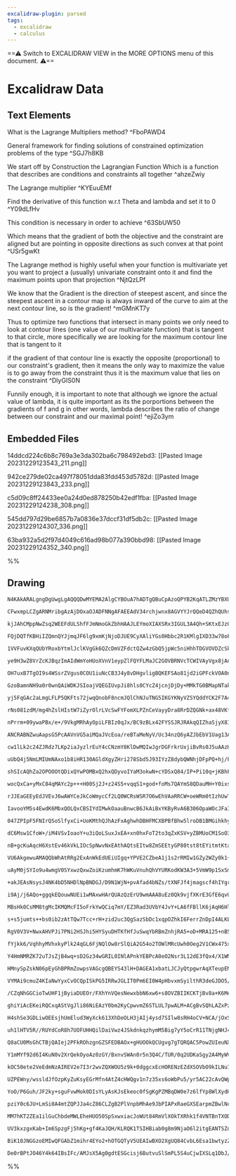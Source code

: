 ```yaml
---
excalidraw-plugin: parsed
tags:
  - excalidraw
  - calculus
---
```

==⚠  Switch to EXCALIDRAW VIEW in the MORE OPTIONS menu of this document. ⚠==


# Excalidraw Data
## Text Elements
What is the Lagrange Multipliers method? ^FboPAWD4

General framework for finding solutions of constrained optimization problems
of the type ^SGJ7h8KB

We start off by Construction the Lagrangian Function
Which is a function that describes are conditions and constraints all together ^ahzeZwiy

The Lagrange multiplier ^KYEuuEMf

Find the derivative of this function w.r.t Theta and lambda
and set it to 0 ^Y09dLfHv

This condition is necessary in order to achieve ^63SbUW50

Which means that the gradient of both the objective and the constraint are aligned
 but are pointing in opposite directions as such convex at that point ^USr5gwKt

The Lagrange method is highly useful when your function is multivariate yet you want to project
a (usually) univariate constraint onto it and find the maximum points upon that projection ^NjtQzLPf

We know that the Gradient is the direction of steepest ascent, and since the steepest ascent
in a contour map is always inward of the curve to aim at the next contour line, so is the gradient! ^mGMnKT7y

Thus to optimize two functions that intersect in many points we only need to look at contour lines (one value of
our multivariate function) that is tangent to that circle, more specifically we are looking for the maximum
contour line that is tangent to it

if the gradient of that contour line is exactly the opposite (proportional) to our constraint's gradient, then
it means the only way to maximize the value is to go away from the constraint thus it is
the maximum value that lies on the constraint ^DlyGIS0N

Funnily enough, it is important to note that although we ignore the actual value of lambda, it is quite important as its
the porportions between the gradients of f and g
in other words, lambda describes the ratio of change between our constraint and our maximal point! ^ejiZo3ym

## Embedded Files
14ddcd224c6b8c769a3e3da302ba6c798492ebd3: [[Pasted Image 20231229123543_211.png]]

942ce279de02ca497f78051dda83fdd453d5782d: [[Pasted Image 20231229123843_233.png]]

c5d09c8ff24433ee0a24d0ed878250b42edf1fba: [[Pasted Image 20231229124238_308.png]]

545dd797d29be6857b7a0836e37dccf31df5db2c: [[Pasted Image 20231229124307_336.png]]

63ba932a5d2f97d4049c616ad98b077a390bbd98: [[Pasted Image 20231229124352_340.png]]

%%
## Drawing
```compressed-json
N4KAkARALgngDgUwgLgAQQQDwMYEMA2AlgCYBOuA7hADTgQBuCpAzoQPYB2KqATLZMzYBXUtiRoIACyhQ4zZAHoFAc0JRJQgEYA6bGwC2CgF7N6hbEcK4OCtptbErHALRY8RMpWdx8Q1TdIEfARcZgRmBShcZQUebQAWbR4aOiCEfQQOKGZuAG1wMFAwYuh4cXQoLCgU4shGFnYuNABGAFZ4/hL61k4AOU4xbh4AdlaABgBOYZ4AZj4CyEIOYixu

CFwxmpLCZgARNMribgAzAjDOxaOJADFNNgAFAEEAdV34rchjwnx8AGVYYJrQQeD4QZhQUhsADWCGeJHUQwuYIh0IQ/xggIkwJIoMhfkkHHCORaSLYcFw2DUMG4zTGYyR1mUmNQ9IWEEw3GcPAAbMNtLyZs0ABzTVqtIWtCYdNnUtDOeJtbStJHgyEwgDCbHwbFIawAxM0EIbDaDNBSoco8ctNdrdRIIdZmOTAllQRR4ZJuK1ptphhMhTMZv74jNR

kjJAhCMppNwZsq2WEEFdULShfFJmNmoGkZbhHAAJLEYmoXIAXSRx3IGUL3A4Qh+SKtxEJzGLdYbbLuQmWAFFghkssWy0ihHBiLhDjThjMxtOeEK6VNpbUIEQOFDa/X8EjtdgYcnTvhzmzjpwoL9CEZyvOK2frrh9N9ZSmkZVMNUJM9JBPUDtUOoEFQAAZaJyA4ZRAIAWXrKBCB8QgmGYVAMnUNhiAAflxSgABUqjWL8fz/ADgNAxkoJguCiEQ5CE

FQjDQTfKBHiIZQmnQYJjmqJF6lg9xmKjNjoDJUE9CyXAliYGs0Hbbc2R1KMlgIXD33w78oF/JDiJAy0yNQaD8Fg+DqJQyQ0MwhkhCgNgACVwkvcoISEBAdwkgAJSNow/FMklaAoAF9OiKEpYEQNZGNBbpGm4eIhW4xDGn6DhBhaOZhgzedYrZJYVg5CRcGaUEdn2YJJzQQ9jxXHEJF+ABxAApYZJCFABpAAhUEvh+dFmTBLUcRVFEYThYgETQeYV

1VVFuvKXqQUbYRoxbYtmlJclKVgGk6QZcDmVZFdctQZw4zGbQ5jpWc5niHhhTDGVOVDZcSkmjUtR1fVjSNJAkTNPdc27YgbTe+0wKdXAXS4tl3RGz00FGZptDGIMeHiVpuTGdpuSFTKVwjKMYzQcYVQQJMhjR7kFSlYYczxAsizycsTyrBApNQGT5v+pbNw7Fcu17ftMmyemRzHCcSZaacLvnRdhkeyA1w3aStx3Ng9zF1Byuck8zwvK8hj2kpTy

ye9H3wZ8VrZcKJBqzImAIdWmYoHUoXVnV1eypZlFQYFLMaJC2GOVBRNVcTCWIVAyVgx8jAnRpUDgSFNH7ZgAB0OH9/8I3/MosIoZSvIga3CXIfB7YfBBHdIZ3T1IN3lg9r2tR9zg/YDoOHQksOI8IKOY84OOE6T1P0+IkKvotqp+NYtYxCyJgIqYXiCEnwSrLgESzxDyTkzZuTSAUjglLwq2beL0uMgrqvXa+OvwIb3xYOb8PW+b9vQ/DuBI8vXu

OH7uxB7TgOI9s4WSsrZVgus0COU1iuNcCB3J4y8vDHgvligBQKEFSAo81jd2iGPFckVOA0niBMOKDQ+gDHKK0GYC5pg8DGNjbYyxVh5WSEiIqBw1YazYcmCAzxIIcCAjVHs6prLDGwHAAAjr8TAEjMD3ChLse4vQOrfD+ACGa2IjgDTVLCD0iIEyDTROooEfUtFsjxItIkNJVoUipJtfWkBGS7SRAdZwzQZbaDaK0HgyMkTPiOvQpU2jUSAztBUE

GzoBamnNH9a0r0wnQAiWDKJSIoajVQEGIUvpJi8hls0CYcZ4jcnjDjDy+MMkTG0BMapNTak1IYQIYmyZmgjFpM0dp3pqZ5kLEOBmK5KxlxZjvFcTZOaK25iUXmxA+zpAFr04W45SopglnOBckwZYuXXFzWSMCVb7hOGcaBT0ohQCEMWCAiAb7KBUcEFmEBmjxGIMQbAxAfHxGwNyTQQpsDDG5BMXAMwEAzHHDOHgZpuQ/ODBMHgCBNDEBmKCZg7h

yj5FqGAc2aLmgLFLP5QKFts72jwqQnobF8ncmJQlChNJuTNG5IKGYKNyVZSYQddYCK2F7A4QeQ53C1i4EkFeAAWu6akFZVHTRMXNAxOjhrpPGscnREqsSmNxAtAkViSRyTWnYloW02ROPKA49k91Ma+mqajdGRSRQlJKP4nkGKFUhPie9T6JpvoxKbKEsKSTwZuj0bDYYWTJgTBabSApt1SkIK9EaxMzSikht5EKEhbI/q03mYzQZ28lbmOEMsMZ

rNs081zdM/mg4hZslHIstW7iZyrOlrLVcSwFYFomXLPZnCeVayyDra8RrDZQGNk+ax48VKfkAuCMG6l/YB00DAVAmoOCqiENgB+P8tKkXAk4VA1xuwrsaKnL85hJAaVQLgdWu7V0Zx/CsJFe9NDhFPYEQOnBHCrqQtYMObdyBLGyKen4/42AQQArqRsOEj7oGeOOqIpAp3HBnXOhdS69193XTpTd1ht0Xv3RwQ92Bj1/jPccLDKG1KoBvdgO9D7k

nPrrm+09ywaPBx/e+/9VkgMRhAyOpiLFBIz0qJx/BC9zBLx42FYSSJRJRAkqQIZhaSjyX8IfUdEGoOTqfvB+dL9SDLsvahsCqgMM7qSqug9kgj0nsI8RtdpHyOUffU+0Sr7fb0c/VpkOv6CAlzY7RDjoJcCWRsnZCB/5tNHLlm5MpiCfK4vQfi0KEgcEQXnmQtiQYKXkKSuUAMaZ8n0IaRAbKzD0C4HeBy4qtEO1HjCwVnh3zSAtUgoQeIABVQgA

ANCRABNZwuAapsG5PcAAVnVG5aiMQaJVcEoa/reBTaMeNyV/Uc34nzQ6yAZJbEbV1Uag13AjWuKzDMHyfjOR0LiDagQhivXA0dJE107rfqeudTdxdd2IYrjSTDDJsxwyRa9GtsETSaTtJmMUmWvIumjh6eW/pTNZOtogKMjVLadmTOLTMgcgs0CotqBg7YPCoTuMwHVNrvQZjXDgNcXorQ6rPHwK0QVPYoDYQ+MFAlxXSCQioAsMAflsULNFs0lZ

cw1lLk2c24ZJRdz7LKp2iaJyzlrEuY4cCNzmY8KlDwMQIwJgrDGFrkrUxjiBvRs0J5uAAzHCeSjYF3ohQ8DMRNZFeQedrfRdimLxQMGlHi+xCSyWSVeipmyAhHBErJRTNUtM4wMpsJZXy1ohVOUlUqxVfHaxrg1V6HA+gIbSAAEVrKtV+DwfMjwaowDGFCYYo2lXoE0Yiwxsqvvysu4q4xyqpUjLVatmx60zZ6pXLttA+3gdZNGDliY3o/QSgeSd

uUbQ4j5NmLMIUmNAxo1b8iHR130AGldXgyZHri278Sbd5J93IYzZ8dybQWNhjDFpPQ+hj/k2Rs8kMLJ3JMYtJ8S06hjKRMasZ21CoOSaAOqa0O2OfSBscOWaCOSOrY3AeOPu14CwaCRa/0GOcyMOJQlaguU4taIu9a4u2yysqs3KVWA0k6rU7squ4yqOkAmQxAtBVyZBbI+AoQUAmo+gj4MgSY9wbAP67B8uk6jwnObAFAEYuA8BjBGAyw4hXO0h

shSIcAQhZa2OPOOOtQDixQYwPOMBxQ2hxQDyvoIYaM3okwN+cYDSxQ84/IP+Pi10q+jKBhFwYAxhYAN+d+Ioj+dIC4Io+S7hYAfIoYwo+uEoRSWY7iEwBhHuqCeKK4WChKKk6WbE6YaR4eWWGY+uGRzKOUfK3ISe5WSyXCWUPCzUnWPYQgQgPYkExwteHe9ek20qqIze+i8u7eC2neS23eK2yOAOG2/e9i20TIhqLiQwHiowNKdKyCGY4wF2EA/i

wocQxCa+yMxC84qMAYc2p+++H00Sj2J+z24S5+vqqS1+god+foMs7QAYmS8QDauMH+Y0ixsa3AIoYOtIEOKaNMUBJYhhEAAy1YKhy2eayOkukAUy2BGhAJAuSyNaksouGyHBTaIhUu7alBaenw2s9kest4RsD4Q6mqSR4GEA2Emc2k+mgE+gFERkAmJQ5AucZJFJgEVJuktJBklECEDJmCE8omEgfGc8pCi8+Ay8Yma8EmG80m8OchCmik+Aecaw

rJJEaGEEyEdJVEvJ6wAWYCeJkCoWmycCf2LQ0WCRsWSR7O6wEhVAaRRCW+oeWRm0tIzhUwTKlU8eeUNeZWXKByVB5RawhOwwxOpO5OlO1OtO9OjOzOjR3RzRXejq020MHRiZ82PUDe7MliSBJJ8m2qW2KYg+JQw+LIExaAVxcwoYrQ7SWMtKs+8+h0WYWSPIJu04xS7igaW+z0CAexH0bqnYx+/0p+Dor2F+72JQn2NICMyM1S/+VCpuYov2UaaA

IavooYM5s4EwdK6MbxQOLQxCBSIYdIMwkOaauBnwcB6JkAiBxYKByRvA6B306OpaWOcJFaIsCJwuUs6yDa8sl5q4mJfp2JyINBdB1yaAKBaQmOdydWDWTWrWHW3WvW/WQ2I27hQJKsiucoJ0mYsxCoWYVCU+V08QgaaFyguAa8KUSQcwy+dKMUf+aYaFXwmAAh6hXkMkD5bIzBrBKuYFqAEFz5dynWkwxAQExwrk9ArO6F2AmFh02F+SDySM3IIw

047ZPIpF5FNIrQSoSlfyxCi+UoKMthQJhAzFxAghwhDBHFMCXBPBfBhw5lroDB1BMGihkhyhf5zBrlUhIQPCYMXOoIahzGLuaKnhuhYA+haKhhHhPO6KU5+5s5M4VZC5MVK504foIaG5W5YocRtQOK5pXucWM04UdpLQIwmRVKuqfooOBSaMceBReUQoxRvpsu/plUPCQluuol4lsZ6ZLRnRbR1+c2des0vRjJPeAxfeOqBZO2O04xbIriyCWSqM

dC6Msw1CfoW+/iM4VSvIoaoY+u3iQoLSuxJxEA+xn0hxFoT2to3qZxKSV+yZBMUoCM1SoO3iDKlZi5LxqAhMCYu5yyDKiMgYUwJ5/xw4GaIJf515f50Jz5Q4POeOlwgZROJOZOFOVONOdODOTOLOwRqBfKNpEAPOfOuV8J1an5yJP5aJTlHBAFLVQF/aPa+JXaA6RJpsw6pJymEA1w2UGcgEKwe89AMcjAT8Gcf4RGxmscFA2gpA2g6krJUQLmqA

nB+gcKuAqcH6XstEv46kVkLIOcSpNwvNxEAthAQtsEItw8ZmSEEtyGP80tst8tEYitmtKtatGtDGYQ6kagAG+tr4/JAk08AswpIeQmfEApFQ4mbIkmm8MmoJK48pB8ipZJPNDGJtTAZtwtgEVt4tVmqADtctqACtZ6rtD47tB8nt2tPtetmwICgW4CDkhpqJhI8C31SCKCvOiRbOvuBW+guCAeUUY0AOjpFVvAWYow0KIYW+hWrKuAEwTVKeWJ1W

VU6AkgewuAMAQQbWhAtRRg2ExAnWkEdUEiUIgq+YPVE2CZbeA1j1s2rRMIw1GZy2WZy0k1+ZT+oxzi81nI3+CMYolqUeMUc49ZPISQwobQZM9CcwxSbxV2p1w5oM5x/ZRxg58DPq91H21+c+bIzx5SqMQByY3odCM4mYEBfxdM0BFYF5NNfR4J2ZKOj5WBcNZ5EA+BH5RBX5YuzdEucmbaFBgF1WE6py5yyuHsaudy2ArQxAkw2AQocGGxgYxMYw

uAyM0jSYIo9u4wmgV0SYxwzQxwZoiKzumhmK7hWKuVnuhQhVYURKodKW3A3+5VmW9p1SxSm5+WM9fKjwC9FWS9vKEgdKvwmgzWzw4wF9i2juqZ7RY0Q1TRI1kTV5419DgxeZA+M1Yxe2pZh0dCt+AYMDAY4o0RWY9ZD+ni3ixSoBs46YcYJ1N1Eg51fZPMA5cSdTpxI5SDmDt9RScQ6VIYaYvyy1ixuDXkyCBDNIU+Vh10INvx3SFDr5sOmaUNxa

+akJEAsNsysJ4NK4bD5NHDlNpBNDGJ/D9N1WjN+pvAfad4bNZs/tXNFJf4jmagscf4hIYgrYYMc6Sw4cpAAtvtFIZmCAjABtLJ1tNGTmfcLzCAbzzAHzv4P8Oovzet/zCEQLtz3Ggdgpwd2pPEwmYpEdQkkp0d0pRcsppIe8imyddzoLjzl6kL0LsLXzCLTAfzeGKLh+jiupQWjdTkRprd5S7dlj3ud5vd/dJVqAjxTjEeDyiaIwgo09npxW7UPp

i9Aj/j6AQo+ggqkEQouwNUEi1wMAxwHArQUAzQzErU9wmAAA8uEz0Qk9vjfXKrE3GfE6qv0ck2/Wk5/XNftJyGlEkIjNdEUg/qGDwG/rasDkdlMOAX8vfpKP6LU0DG04gxg0figy00m2fu06m5ABOWNJmF9eUj9n9WrLpcKI8X8qDXM1s7AYs4c4kxzBCbw2s0+Rsy+TW5ADs0LnsyQdw3+dLqnoIwriI8wWI2Krcjwu0FI8QDca8hMPepjN6JoM

MBsHk0CsMM8tgMcIKMQMcFI5oFrkYwQCiq7mY/EZ3Rad3UVbY4JvY+LA6fFBllK6jAqH6HlnVUVusOqD46UXLunhIM1r8KQK0MoBQM1GOZ8OKnE0/f1UmU6/fWmZfaNQ2y/RzbmZtl6/qrNZk9/XKEjAkFQqGodTyFQg2mbL/TSjHhMMGojN4sHrB92adQ0+y2s80wDGg3dZfp0+ktlkqDOddJMJ9TgyaT9TGv9WdlLDOYsZAdW4CcCerks42/Q6

s+s5jumts++bs0ib2zAtTQw7Tcc+rH+zid2uc3QgSazSbDc1xqpOZhkI6FerrZnDpI4ALKLXcOoHzeHJoINlCxbYBJrcRF+u5o+gFzxkmKnKgJoJZKF3HKxfXIy3AGoawJUGRoQIEHbe+khMwMuseqJIwJgKek5z+IFVx4yWBlzbhsevZ4uo515y5whFkO52wJ58RHYL53uiLYF5nMFz+rFwQAJBFz/NF+pNRqV7BLfIl8l2oPzel3585qEF7Llz

RgV0V3V+NwxAHVPJi7PNi2HSJhi5HYSyuDHTKfHfJuSwqYbRBmZnhjRA5+oD+MRA125+nB58em1z5/N112nT125n19RgN6xEN1FzF2N/F5N/C0l2wCl7Nxl3Rotzl3d/l1gGt49+pBt3XXqcFlAryyJwK/lVY5aT3Ylix6Hh8cPY+2HqPe0rT78kde6YwvVcVrsD+4O2qxAJ1pIJoNcBQJSHAPnhMJ1mRbgEYNgFPs4McEYLa/Gchw63By3s671V

fYjkk6/VqhhyMVhxkyPlk24qGL6FjNQlOw8rSlQiA2G54o2TOWlMRcUwh0Oeg2V1CWx475xxBxAHmxkhKEqMjFWTFGvpMAqEMyJyMLftGw/vT0lTucAZmHKyMJMFW+p7W5DfW6r0p22M26pzgZQ2+VWt29p9+Qc/p7soZ2UaIcI0rqO6ruOwpwEzMGaAUjwLgFIzwMcFMMQOmMQh8rSjIf6JoLOCu0GGMJoHCv6Ee8yMYW7uY8UHlRewVcT9e6kX

Y4HmNMRZK72uTJsZjB4wq+sD2Gz34wGRIL0INlAPnkYEBPcA0eO2Nsr3L12dE3fQx4/X1WNe6+rwnak1r0Pth7r7h4dCuhNlEYbQe3EUgZQ0p6yVZI7I/mnAZVJQSMTsnA1aZnVeyLHH6FdWOIoCEGb2P1LfSnyVJ8k1HTcryHcYRoSgwzaNGMxaDUd0YAYK6GQ1mbJ9zydbEvu/zoaZ8Ec2fTZoCS7aEFC+XDXTlsjT4Dsj+/SXEsFnM4s1B07N

HMnySpZskN06pEyGhBPRmZowpsVAGcgQBEYS43lH+DAGEA1xbatLJCJyQtpgwrAqXTeupEMFCB861gXWmwF/gdcoAGtVAAAAozkQgTzDAAACUWgjgJnT3iixGMr8KdFkGcE+1Na18MOMRD7qYBu4QgfQHF2YxaC1C1mErpCFcFRRQMzJBQaqWpI0Q6IagvGJoO0G6D86EYAwUYPPSS0IWZgiiELRCHWDtadghwU1z1rxw2Arg9wV4Jy6+CAh3YYI

VYMAi9cmuZ4KIaNwYyxCvOCQpISkPG5IRRwJGLIT0Pm6EI0W4pHbvxmSyilthR3deGJDO5/lE6SmfOCqXZLgQaSPmVQX+HUGSByhYQSofoNQB2DjBedP8OYJGGhCbBbw4QB0KcEuC/OfQ7wYMMCE/DUu4wiIXrWiEzDjamceYbSUWGsVlhGQ9btkI2FcAseXLbgLj2brGkly3kZBIK2sYpEPe5PMaNdA37A5iKEoNKPQg/az1rgh/VVsf3QD6Aao

/CZqNhGGCioTwUHF1jByiaDUEOr/FXhYnVQesNewxbbN6xw6+s8OVZBIIKCKTjBv8a+K6MeTugExRgSoSUMQlmLIJYGO+JjggBAGChLqsSdjtgKd4e8vefoLSi0gKRShCOozYTkSLyITR/qDyIhoGFGD0cSgMnZgUCWoZsCG2HAmGq2zU4sM+B4sHtkXz7YiC6aRnVqgbAkHlBaUFnGQdZ05r5xIMqAKEGnAoB1diINUcgK5ya5ERM4jgeHrHHTj

ghiYiAcEKeiRQCxqAStVgJli86NiEAzY0bm2KyCpwvmZ6STLUL7pwALM+ACgBvSQhLAZxPzUWkFxEAi0kW3cNHpnEJDvgaMVkEQMrQkgdjBAJ6Z7hWMa5QAAAhMC0q6AQixkhUsZnHLEyEzxx4msXNztqi1ex/Y1sXxg7Ga0uxYgHsZUD7HhABxfGYcT/FHGTC9xE4qcTOJgBziOAC4zuIAh64rjAIa4lIU903FVAdxtQ2BIeKiGaRnOp4gWJeK2

H4shSe3GDLiwOEEsjhUmElud3WyXck613XhDeOLH3jAIj4ysd7SIlw8sRH4oCV+NCA/jOxSwACcRE/EgTvxAscCaelwnQTyKsE2cXCyQlLjUJpAVcc4PEiYSnOgELcepDHF7j8JDcF8YBBe5ZAyJ+qTlg3TxFN0hBhItumaXn5E8r2NjZfre1X6oByYlPFLE6WXJrJBQLSI1J4zyg1RWRJzDnrsFNg1R8wvwMYMolv7iiH+TeUUS/2g5v8UOUoz/

uh1lHTV5R//RUYdCoR8h7UOFUHHQilDaiVwz4JSkdnkqzhymM5Big7yY5oCrR11TNjgNHJ4D0kIOE6DUn1wfVyBkASgeLBj7NJikdKBAUmiT4sN5OpLMEs2CbZcDoxOfeZngU04F860iYoQTwwRyiC2R4g0zpIMuaEkrOaHeQRcI0CaRnBXcKOOhMdh1DMudXH9IhD85wtkI1gOdEsPzrZ0OAmgwkEmF9rahoQa3YyTXFgRIQPBnAQCELV8DZ1jg

Q8aCU0MsGhCTBjQAIej2PFkROhzgnGZSFEDBAOx+gHUOOkQCUgvg7gTQRQAC5PowZUIeuNXDmG4BEhyI1OJDP3GEg3pmkPGUCLUCpxhxKEiySRImEoSfwXM2BCeiwAUgoAmgtrtD1h6eDuhahaiZwAIDYz7pe46EQAHIkIlkqAB2IAgcBhx6kGrvxPDiAy50cE32kiPshecEZTkY8c4OUA6TbZlYAwF52hEZwzkOtDSKnHiFsyFhqAJ2ehNIxUQ/

Y1mMYf92d6I4KuN0v2XrQekOyoAz0zGY/BxnvSWAn0r5n3Q4C/TUR/0q2UDKaSgy2A4MyWVBKhkSQYZcM0OQQGdn+wUZNcb4c0NGEvTV02M0jERH5m+1CZ6XbACTOQjkyvYlMwgNTN8HFzqMjM5ma7CDnszkhnM6udzPDmEQ+Z1w/GTrSFlBCRZqAQ2RpKrmRCTJEkGWZgDlkKzM4ZIabqlw8GqydQq6TWb7VqF6yDZYso2XzVNlBDzZIQWrm12t

kOC50ete2VeEdmNzAIREV2e7I3r2wvZQXWOU5z9k+0dggcxEcHORENzEZdXSOVbO9kILNu74WiZRL2E0T8Wq8eibHSWkJ0WJ5w5UrdOfkfxu4qc9OVZiImERduYQFdF9PzmFy0hdMkuXOmBlxDnBjMiGSvOhmeD65Ycp+C3I1Jcl25GMqzN3PXn/g+5etAecTOcgjyn0ToKFhPNxa0z6ZgEWebfBZkLyFhy84+TXJ5lZyN5EELeYLK/kTz6u78w+

UZPEWny/wssldJfOzpKyZuKsyEGrMfn4AtZ4cHWQgv1n7z35xs6oWbPu5/yr5AC22cAvQWpzM40iyBfvOgVzpPZKQ+BYunCG+y5xfE1BTSXQXJDMFzsnGTgpIwxzCl36OOf5lAS4iDSPLAkXyyiwkjCeQrK0sVRX6D0MkPxLyZSmcYtByYIadxDeHyKftcArkSKamKAor0MAg2QgIKjYAzAYA+gGXq6zmxP8kBXRe/va0lG94ZRU1D+try/rFT5Q

YoO/P6Guh/JF2ky+sguFvwMok0DIsYLyAsKJsEkeoc0fSgKgPZMBqDW0e7z6lfYp8WlXydHjShysQ+RI2qiWyFw8hJgVCd0SuGDELSwxqzaGmn24HtteB20/gbtMEFS49OqzI6VFJZpM1xl2Y65ldOgAp1uwQQzQZkDVQdjkFc4/QMEscG+004qXHGQQFQj4hi5AkUecRDlk+CS40i9OG7XHCcq+JqACREIACXdxeVTXRbmoBThZBM4as4Jc5nvR

pziY0c6JU+LmSi0A4mtZQPJJa4cZ86CLZgB2PlVnpbMhAe9JbPIAPxRaeGXSEarpmZBwlNcH2ZrXHHoK7Y43aySMgTkZ4WVT4VAOyvxCKqT06qh+Xyr1oCq15o3AyKZFFX8LxVT6SVSumlVVKkZytMugqv9l/gVVaqnlWms1UlKdVxEfVQ/MNW0QA1pqw2S3HVhK0bVQQ+FsBgdU/MnV5a1WuODIzhAKM7qh9MRC9XsAfV34a4VF3bUmqg1YQxpd

MM7hKT2ZEa1ilGuChbdeMWLEheHUO50SpSxwxiacJoWUt84RmVlXOkTXRhk1f4VNTBnTXODM1dXYVbmujBirWIEqzOFKrtiyqA4Lql9UhBrWpc31UQBtTrSbV6qdQBqx+P6tXUnjzVg4S1b2ttWDqK4RYZ1RWtdWTq7MXnOdfdNbiLr1SqGwNS/IQVK0w1O6kuJGr8y2Tzm+IxyZ0snLdLec4APpOsCS7/BRYyBAoNAAjAZA1gLEGMJ0AYAIQKAr

UV3kxzgxKab+Im6SpzgFj5hKg+gf4KaJQH/KLRQK1TSIHBiab0g8m9NjaO6l2itgEANTSZq0080uomUhMrZuM0aatNOmx1oryM3qasgpm7TYYhSmRNXNvmqAP5ushq80OIW+zekCtbf85RPmmLfoGuBXNLpOZaLe5vSApbTpmYxnhlr81aa84RC49dJrs2ZaAtYhG0u5UOb5awtWmnsAoSq0+UCa/lUrW5oK3pAvK2EK0k2Bs23otQ+ANrM6Vvxj

BiK10JNGGzoEMIwQFGAbZ1mihr4EYo2+hOTGQTyV5UEAIwBXO2XgUQ84CvbL6Esa1bwtyzZHOn2WA2bLQJAWlWwIgBXbiA/wPsV6Gk33bIIaEBAA1twCJx2eIm+7bvm9ytQtQPCPUOqAmCg7QdoIWyMoHrBgx9QPYXYPDvh1E1CetWzzTCDi1vp0SoYsuLZCYR7x6CfFTigfG+3Jh2NJQIeXBHsntKVwB8cTW0uqzCB5Z/uenUdva5+dmAvwA+HA

De0rBPtJO46Y4k64IBsIFc/AMJsX5Ag0gdtESGcisj6ButvuSlSmPL5S4uCjwIXSLq1DbJ/I4ADAsZWCA3k+cfkIAA==
```
%%